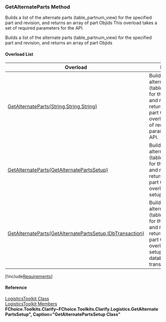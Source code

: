 ﻿### GetAlternateParts Method

Builds a list of the alternate parts (table_partnum_view) for the specified part and revision, and returns an array of part Objids This overload takes a set of required parameters for the API.

Builds a list of the alternate parts (table_partnum_view) for the specified part and revision, and returns an array of part Objids

#### Overload List

| Overload | Description |
| --- | --- |
| [GetAlternateParts(String,String,String)](FChoice.Toolkits.Clarify~FChoice.Toolkits.Clarify.Logistics.LogisticsToolkit~GetAlternateParts(String,String,String).md) | Builds a list of the alternate parts (table_partnum_view) for the specified part and revision, and returns an array of part Objids This overload takes a set of required parameters for the API.   |
| [GetAlternateParts(GetAlternatePartsSetup)](FChoice.Toolkits.Clarify~FChoice.Toolkits.Clarify.Logistics.LogisticsToolkit~GetAlternateParts(GetAlternatePartsSetup).md) | Builds a list of the alternate parts (table_partnum_view) for the specified part and revision, and returns an array of part Objids This overload takes a setup object.   |
| [GetAlternateParts(GetAlternatePartsSetup,IDbTransaction)](FChoice.Toolkits.Clarify~FChoice.Toolkits.Clarify.Logistics.LogisticsToolkit~GetAlternateParts(GetAlternatePartsSetup,IDbTransaction).md) | Builds a list of the alternate parts (table_partnum_view) for the specified part and revision, and returns an array of part Objids This overload takes a setup object and a database transaction.   |

[!include[Requirements](../partials/requirements.md)]



#### Reference

[LogisticsToolkit Class](FChoice.Toolkits.Clarify~FChoice.Toolkits.Clarify.Logistics.LogisticsToolkit.md)  
[LogisticsToolkit Members](FChoice.Toolkits.Clarify~FChoice.Toolkits.Clarify.Logistics.LogisticsToolkit_members.md)  
**FChoice.Toolkits.Clarify~FChoice.Toolkits.Clarify.Logistics.GetAlternatePartsSetup", Caption="GetAlternatePartsSetup Class"**